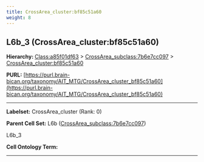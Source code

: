```yaml
---
title: CrossArea_cluster:bf85c51a60
weight: 8
---
```

## L6b_3 (CrossArea_cluster:bf85c51a60)
<b>Hierarchy: </b>
[Class:a85f01df63](../Class_a85f01df63) >
[CrossArea_subclass:7b6e7cc097](../CrossArea_subclass_7b6e7cc097) >
[CrossArea_cluster:bf85c51a60](../CrossArea_cluster_bf85c51a60)

**PURL:** [https://purl.brain-bican.org/taxonomy/AIT_MTG/CrossArea_cluster_bf85c51a60](https://purl.brain-bican.org/taxonomy/AIT_MTG/CrossArea_cluster_bf85c51a60)

---


**Labelset:** CrossArea_cluster (Rank: 0)

**Parent Cell Set:** L6b ([CrossArea_subclass:7b6e7cc097](../CrossArea_subclass_7b6e7cc097))

L6b_3


**Cell Ontology Term:** 

[MARKER GENES.]: #


---

[TRANSFERRED ANNOTATIONS.]: #


[AUTHOR ANNOTATION FIELDS.]: #

